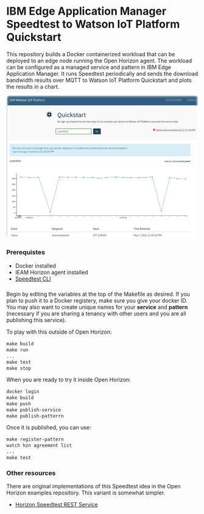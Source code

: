 # IBM Edge Application Manager Speedtest to Watson IoT Platform Quickstart

This repository builds a Docker containerized workload that can be deployed to
an edge node running the Open Horizon agent. The workload can be configured as
a managed service and pattern in IBM Edge Application Manager.  It runs
Speedtest periodically and sends the download bandwidth results over MQTT to
Watson IoT Platform Quickstart and plots the results in a chart.

![Quickstart Chart](Speedtest-Quickstart-results.png)

### Prerequistes

- Docker installed
- IEAM Horizon agent installed
- [Speedtest CLI](https://www.speedtest.net/apps/cli)

###

Begin by editing the variables at the top of the Makefile as desired. If you plan to push it to a Docker registery, make sure you give your docker ID. You may also want to create unique names for your **service** and **pattern** (necessary if you are sharing a tenancy with other users and you are all publishing this service).

To play with this outside of Open Horizon:

```
make build
make run
...
make test
make stop
```

When you are ready to try it inside Open Horizon:

```
docker login
make build
make push
make publish-service
make publish-patterrn
```

Once it is published, you can use:

```
make register-pattern
watch hzn agreement list
...
make test
```

### Other resources

There are original implementations of this Speedtest idea in the Open Horizon
examples repository.  This variant is somewhat simpler.

- [Horizon Speedtest REST Service](https://github.com/open-horizon/examples/tree/master/edge/services/speedtest)

